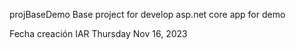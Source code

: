 projBaseDemo
Base project for develop asp.net core app for demo

Fecha creación
IAR Thursday Nov 16, 2023
